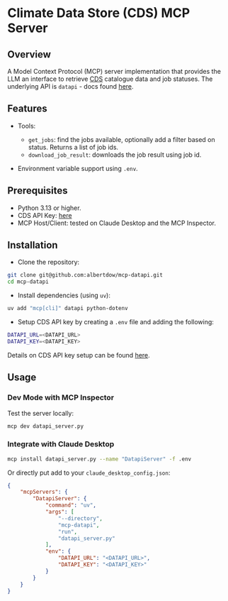 # Climate Data Store (CDS) MCP Server

## Overview

A Model Context Protocol (MCP) server implementation that provides the LLM an
interface to retrieve [CDS](https://cds.climate.copernicus.eu/) catalogue data and job statuses.
The underlying API is `datapi` - docs found [here](https://ecmwf-projects.github.io/datapi/).

## Features

- Tools:
  - `get_jobs`: find the jobs available, optionally add a filter based on status.
    Returns a list of job ids.
  - `download_job_result`: downloads the job result using job id.

- Environment variable support using `.env`.

## Prerequisites

- Python 3.13 or higher.
- CDS API Key: [here](https://cds.climate.copernicus.eu/)
- MCP Host/Client: tested on Claude Desktop and the MCP Inspector.

## Installation

- Clone the repository:

```bash
git clone git@github.com:albertdow/mcp-datapi.git
cd mcp-datapi
```

- Install dependencies (using `uv`):

```bash
uv add "mcp[cli]" datapi python-dotenv
```

- Setup CDS API key by creating a `.env` file and adding the following:

```bash
DATAPI_URL=<DATAPI_URL>
DATAPI_KEY=<DATAPI_KEY>
```

Details on CDS API key setup can be found [here](https://cds.climate.copernicus.eu/how-to-api).

## Usage

### Dev Mode with MCP Inspector

Test the server locally:

```bash
mcp dev datapi_server.py
```

### Integrate with Claude Desktop

```bash
mcp install datapi_server.py --name "DatapiServer" -f .env
```

Or directly put add to your `claude_desktop_config.json`:

```json
{
    "mcpServers": {
        "DatapiServer": {
            "command": "uv",
            "args": [
                "--directory",
                "mcp-datapi",
                "run",
                "datapi_server.py"
            ],
            "env": {
                "DATAPI_URL": "<DATAPI_URL>",
                "DATAPI_KEY": "<DATAPI_KEY>"
            }
        }
    }
}
```
